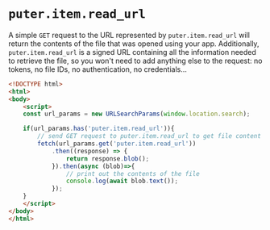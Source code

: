 # `puter.item.read_url`

A simple `GET` request to the URL represented by `puter.item.read_url` will return the contents of the file that was opened using your app. Additionally, `puter.item.read_url` is a signed URL containing all the information needed to retrieve the file, so you won't need to add anything else to the request: no tokens, no file IDs, no authentication, no credentials... 

```html
<!DOCTYPE html>
<html>
<body>
    <script>
    const url_params = new URLSearchParams(window.location.search);

    if(url_params.has('puter.item.read_url')){
        // send GET request to puter.item.read_url to get file content
        fetch(url_params.get('puter.item.read_url'))
            .then((response) => {
                return response.blob();
            }).then(async (blob)=>{
                // print out the contents of the file
                console.log(await blob.text());
            });
    }
    </script>
</body>
</html>
```
